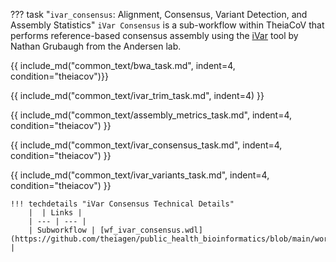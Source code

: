 
??? task "`ivar_consensus`: Alignment, Consensus, Variant Detection, and Assembly Statistics"
    `iVar Consensus` is a sub-workflow within TheiaCoV that performs reference-based consensus assembly using the [iVar](https://andersen-lab.github.io/ivar/html/index.html) tool by Nathan Grubaugh from the Andersen lab.

{{ include_md("common_text/bwa_task.md", indent=4, condition="theiacov")}}

{{ include_md("common_text/ivar_trim_task.md", indent=4) }}

{{ include_md("common_text/assembly_metrics_task.md", indent=4, condition="theiacov") }}

{{ include_md("common_text/ivar_consensus_task.md", indent=4, condition="theiacov") }}

{{ include_md("common_text/ivar_variants_task.md", indent=4, condition="theiacov") }}

    !!! techdetails "iVar Consensus Technical Details"
        |  | Links |
        | --- | --- |
        | Subworkflow | [wf_ivar_consensus.wdl](https://github.com/theiagen/public_health_bioinformatics/blob/main/workflows/utilities/wf_ivar_consensus.wdl) |
